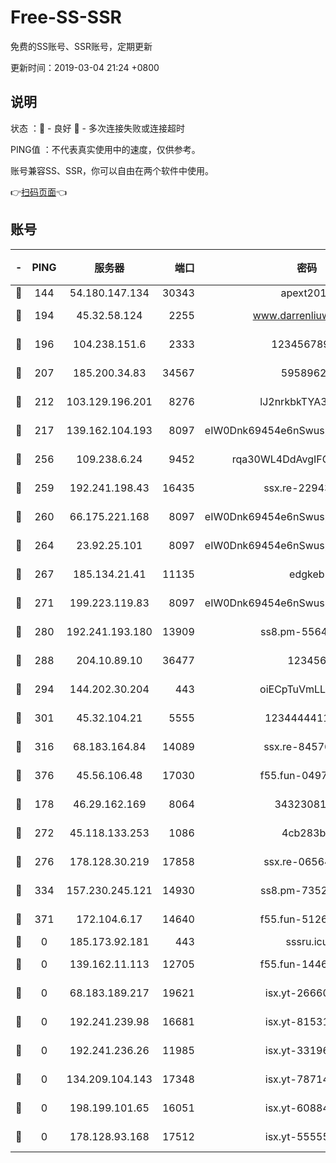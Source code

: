 # Free-SS-SSR

免费的SS账号、SSR账号，定期更新

更新时间：2019-03-04 21:24 +0800

## 说明

状态     ：🙂 - 良好 🙁 - 多次连接失败或连接超时

PING值   ：不代表真实使用中的速度，仅供参考。

账号兼容SS、SSR，你可以自由在两个软件中使用。

👉[扫码页面](https://liesauer.github.io/free-ss-ssr.github.io/)👈

## 账号

|-|PING|服务器|端口|密码|加密方式|区域|
|:----:|:----:|:-----:|-----:|:----:|:----:|:----:|
|🙂|144|54.180.147.134|30343|apext2019|chacha20|KR|
|🙂|194|45.32.58.124|2255|www.darrenliuwei.com|aes-256-cfb|JP|
|🙂|196|104.238.151.6|2333|12345678900|aes-256-cfb|JP|
|🙂|207|185.200.34.83|34567|59589627|aes-256-cfb|US|
|🙂|212|103.129.196.201|8276|lJ2nrkbkTYA30wv0|aes-256-cfb|US|
|🙂|217|139.162.104.193|8097|eIW0Dnk69454e6nSwuspv9DmS201tQ0D|aes-256-cfb|JP|
|🙂|256|109.238.6.24|9452|rqa30WL4DdAvgIFG6Fs3znzTa|aes-256-cfb|FR|
|🙂|259|192.241.198.43|16435|ssx.re-22943266|aes-256-cfb|US|
|🙂|260|66.175.221.168|8097|eIW0Dnk69454e6nSwuspv9DmS201tQ0D|aes-256-cfb|US|
|🙂|264|23.92.25.101|8097|eIW0Dnk69454e6nSwuspv9DmS201tQ0D|aes-256-cfb|US|
|🙂|267|185.134.21.41|11135|edgkeb|aes-256-cfb|GB|
|🙂|271|199.223.119.83|8097|eIW0Dnk69454e6nSwuspv9DmS201tQ0D|aes-256-cfb|US|
|🙂|280|192.241.193.180|13909|ss8.pm-55642212|aes-256-cfb|US|
|🙂|288|204.10.89.10|36477|123456|aes-256-cfb|US|
|🙂|294|144.202.30.204|443|oiECpTuVmLLxk4Ts|aes-256-cfb|US|
|🙂|301|45.32.104.21|5555|1234444411111|aes-256-cfb|SG|
|🙂|316|68.183.164.84|14089|ssx.re-84576345|aes-256-cfb|US|
|🙂|376|45.56.106.48|17030|f55.fun-04977203|aes-256-cfb|US|
|🙂|178|46.29.162.169|8064|3432308177|aes-256-cfb|RU|
|🙂|272|45.118.133.253|1086|4cb283b8|aes-256-cfb|SG|
|🙂|276|178.128.30.219|17858|ssx.re-06564019|aes-256-cfb|SG|
|🙂|334|157.230.245.121|14930|ss8.pm-73529175|aes-256-cfb|SG|
|🙂|371|172.104.6.17|14640|f55.fun-51267758|aes-256-cfb|US|
|🙁|0|185.173.92.181|443|sssru.icu|rc4-md5|RU|
|🙁|0|139.162.11.113|12705|f55.fun-14460072|aes-256-cfb|SG|
|🙁|0|68.183.189.217|19621|isx.yt-26660218|aes-256-cfb|SG|
|🙁|0|192.241.239.98|16681|isx.yt-81531796|aes-256-cfb|US|
|🙁|0|192.241.236.26|11985|isx.yt-33196009|aes-256-cfb|US|
|🙁|0|134.209.104.143|17348|isx.yt-78714396|aes-256-cfb|SG|
|🙁|0|198.199.101.65|16051|isx.yt-60884333|aes-256-cfb|US|
|🙁|0|178.128.93.168|17512|isx.yt-55555865|aes-256-cfb|SG|
